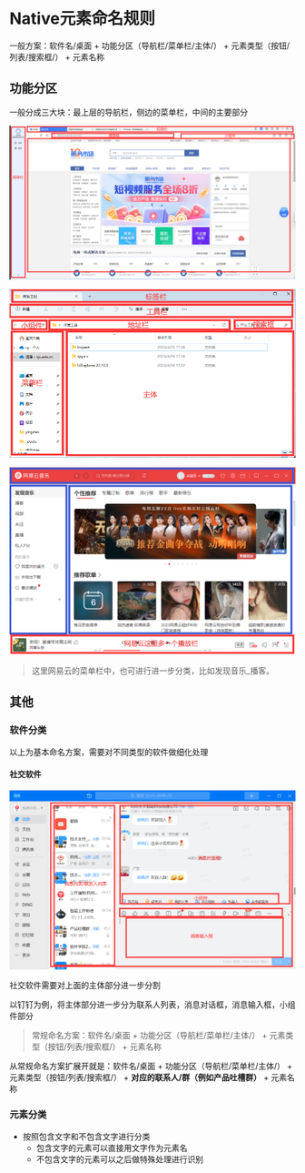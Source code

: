 # Native元素命名规则

一般方案：软件名/桌面 + 功能分区（导航栏/菜单栏/主体/） + 元素类型（按钮/列表/搜索框/）  + 元素名称

## 功能分区

一般分成三大块：最上层的导航栏，侧边的菜单栏，中间的主要部分

![image-20230511094043508](https://raw.githubusercontent.com/mowang111/image-hosting/master/img/image-20230511094043508.png)

![image-20230511094049141](https://raw.githubusercontent.com/mowang111/image-hosting/master/img/image-20230511094049141.png)

![image-20230511094055150](https://raw.githubusercontent.com/mowang111/image-hosting/master/img/image-20230511094055150.png)

>  这里网易云的菜单栏中，也可进行进一步分类，比如发现音乐_播客。

## 其他

### 软件分类

以上为基本命名方案，需要对不同类型的软件做细化处理

#### 社交软件

![image-20230511094358087](https://raw.githubusercontent.com/mowang111/image-hosting/master/img/image-20230511094358087.png)

社交软件需要对上面的主体部分进一步分割

以钉钉为例，将主体部分进一步分为联系人列表，消息对话框，消息输入框，小组件部分

>  常规命名方案：软件名/桌面 + 功能分区（导航栏/菜单栏/主体/） + 元素类型（按钮/列表/搜索框/）  + 元素名称

从常规命名方案扩展开就是：软件名/桌面 + 功能分区（导航栏/菜单栏/主体/） + 元素类型（按钮/列表/搜索框/）  + **对应的联系人/群（例如产品吐槽群）** + 元素名称

### 元素分类

+ 按照包含文字和不包含文字进行分类
  + 包含文字的元素可以直接用文字作为元素名
  + 不包含文字的元素可以之后做特殊处理进行识别

